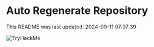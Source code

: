 # Auto Regenerate Repository

This README was last updated: 2024-09-11 07:07:39

 ![TryHackMe](https://tryhackme.com/badge/533634)